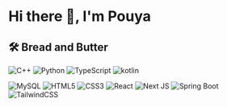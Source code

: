 # Hi there 👋, I'm Pouya

## 🛠️ Bread and Butter
![C++](https://img.shields.io/badge/c++-%2300599C.svg?style=for-the-badge&logo=c%2B%2B&logoColor=white) ![Python](https://img.shields.io/badge/python-3670A0?style=for-the-badge&logo=python&logoColor=ffdd54) ![TypeScript](https://img.shields.io/badge/TypeScript-007ACC?style=for-the-badge&logo=typescript&logoColor=white) ![kotlin](https://img.shields.io/badge/Kotlin-9333ea?&style=for-the-badge&logo=kotlin&logoColor=white)

![MySQL](https://img.shields.io/badge/mysql-%2335495e.svg?style=for-the-badge&logo=mysql&logoColor=white) ![HTML5](https://img.shields.io/badge/html-%23E34F26.svg?style=for-the-badge&logo=html5&logoColor=white) ![CSS3](https://img.shields.io/badge/css-%231572B6.svg?style=for-the-badge&logo=css3&logoColor=white) ![React](https://img.shields.io/badge/react-%2320232a.svg?style=for-the-badge&logo=react&logoColor=%2361DAFB) ![Next JS](https://img.shields.io/badge/Next-black?style=for-the-badge&logo=next.js&logoColor=white) ![Spring Boot](https://img.shields.io/badge/Spring-6DB33F?style=for-the-badge&logo=spring&logoColor=white) ![TailwindCSS](https://img.shields.io/badge/tailwind-%2338B2AC.svg?style=for-the-badge&logo=tailwind-css&logoColor=white)
